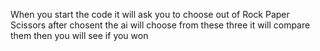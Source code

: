 When you start the code it will ask you to choose out of
Rock Paper Scissors
after chosent the ai will choose from these three
it will compare them then you will see if you won
